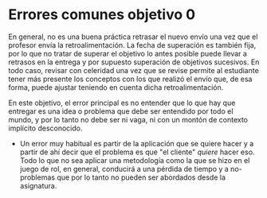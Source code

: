 # Errores comunes objetivo 0

En general, no es una buena práctica retrasar el nuevo envío una vez que el
profesor envía la retroalimentación. La fecha de superación es también fija, por
lo que no tratar de superar el objetivo lo antes posible puede llevar a retrasos
en la entrega y por supuesto superación de objetivos sucesivos. En todo caso,
revisar con celeridad una vez que se revise permite al estudiante tener más
presente los conceptos con los que realizó el envío que, de esa forma, puede
ajustar teniendo en cuenta dicha retroalimentación.

En este objetivo, el error principal es no entender que lo que hay que entregar
es una idea o problema que debe ser entendido por todo el mundo, y por lo tanto
no debe ser ni vaga, ni con un montón de contexto implícito desconocido.
- Un error muy habitual es partir de la aplicación que se quiere hacer y a
  partir de ahí decir que el problema es que "el cliente" *quiere* hacer
  eso. Todo lo que no sea aplicar una metodología como la que se hizo en el
  juego de rol, en general, conducirá a una pérdida de tiempo y a no-problemas
  que por lo tanto no pueden ser abordados desde la asignatura.
